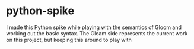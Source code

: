 # python-spike

I made this Python spike while playing with the semantics of Gloom and working out the basic syntax. The Gleam side  represents the current work on this project, but keeping this around to play with